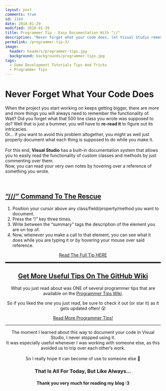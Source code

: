 ```yaml
---
layout: post
comments: true
id: 1184
date: 2018-01-29
modified: 2018-01-29
title: Programmer Tip - Easy Documentation With "//"
description: "Never forget what your code does, let Visual Studio remember it for you"
permalink: /programmer-tip-3/
image:
  header: headers/programmer-tips.jpg
  background: backgrounds/programmer-tips.jpg
tags:
  - Game Development Tutorials Tips And Tricks
  - Programmer Tips  
---
```

<h1>Never Forget What Your Code Does</h1>

<p>When the project you start working on keeps getting bigger, there are more and more things you will always need to remember the functionality of.
<br>Wait? Did you forget what that 500 line class you wrote was supposed to do? Well that is just a bummer, you will have to <strong>re-read it</strong> to figure out its intricacies.
<br>Or&#8230; if you want to avoid this problem altogether, you might as well just properly document what each thing is supposed to do while you make it.
<br><br>For this end, <b>Visual Studio</b> has a built-in documentation system that allows you to easily read the functionality of custom classes and methods by just commenting over them.
<br>Now, you can read your very own notes by hovering over a reference of something you wrote.</p>

<!--LEFT-->
<div class="row">
    <div class="column2">
        <a href="https://github.com/heisarzola/Programmer-Tips/wiki/Easy-Documentation-With-Triple-Slash" data-elementor-open-lightbox="default" target="_blank"><br />
                <img src="/images/posts/2018/01/Easy-Documentation-Text.gif" alt="" data-recalc-dims="1" /> </a>
    </div>
  
<!--RIGHT-->

<div class="column2">
<h2> <a href="https://github.com/heisarzola/Programmer-Tips/wiki/Easy-Documentation-With-Triple-Slash" target="_blank">&#8220;///&#8221; Command To The Rescue</a></h2>
  <p><ol>
  <li>Position your cursor above any class/field/property/method you want to document.</li>
  <li>Press the &#8220;/&#8221; key three times.</li>
  <li>Write between the &#8220;summary&#8221; tags the description of the element you are on top of.</li>
  <li>Now, whenever you make a call to that element, you can see what it does while you are typing it or by hovering your mouse over said reference.</li>
</ol></p>
<center><a href="https://github.com/heisarzola/Programmer-Tips/wiki/Easy-Documentation-With-Triple-Slash" class="btn btn-info" target="_blank">Read The Full Tip HERE</a></center>
</div>
<!--END OF COLUMNS-->
</div>

<!------------------------------------------------------------------------------->
<!--------------------GET MORE USEFUL TIPS ON THE GITHUB WIKI-------------------->
<!------------------------------------------------------------------------------->

<center>

<hr style="border-top: dotted 3px;" />

<h2><a href="https://github.com/heisarzola/Programmer-Tips/wiki" target="_blank">Get More Useful Tips On The GitHub Wiki</a></h2>

<p style="text-align: center;">
  What you just read about was ONE of several programmer tips that are available on the <a href="https://github.com/heisarzola/Programmer-Tips/wiki" target="_blank" rel="noopener">Programmer Tips Wiki</a>.
</p>

<p style="text-align: center;">
  So if you liked the one you just read, be sure to check it out (or star it) as it gets updated often! 😮
</p>

<a href="https://github.com/heisarzola/Programmer-Tips/wiki" class="btn btn-sucess" target="_blank">Read More Programmer Tips!</a>


<!------------------------------------------------------------------------------->
<!----------------------------------FINAL WORDS---------------------------------->
<!------------------------------------------------------------------------------->

<hr>

<p>The moment I learned about this way to document your code in Visual Studio, I never stopped using it.
<br>It was especially useful whenever I was working with someone else, as this avoided us to trip over each other&#8217;s work.
<br><br>So I really hope it can become of use to someone else 🙂
</p>

<h3>That Is All For Today, But Like Always…</h3>

<h4>Thank you very much for reading my blog :3</h4>

<!------------------------------------------------------------------------------->
<!--GAME_DEV-->